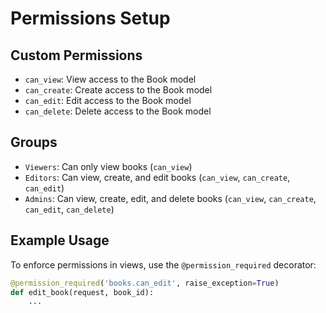 # Permissions Setup

## Custom Permissions
- `can_view`: View access to the Book model
- `can_create`: Create access to the Book model
- `can_edit`: Edit access to the Book model
- `can_delete`: Delete access to the Book model

## Groups
- `Viewers`: Can only view books (`can_view`)
- `Editors`: Can view, create, and edit books (`can_view`, `can_create`, `can_edit`)
- `Admins`: Can view, create, edit, and delete books (`can_view`, `can_create`, `can_edit`, `can_delete`)

## Example Usage
To enforce permissions in views, use the `@permission_required` decorator:
```python
@permission_required('books.can_edit', raise_exception=True)
def edit_book(request, book_id):
    ...

